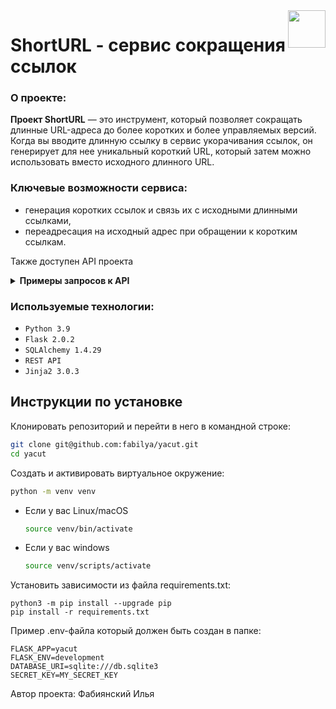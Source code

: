 <img src="https://github.com/fabilya/yacut/blob/master/yacut/static/img/logo.png?raw=true" align="right" height="60" />

# ShortURL - cервис сокращения ссылок

### О проекте:

<b>Проект ShortURL</b> — это инструмент, который позволяет сокращать длинные URL-адреса до более коротких и более управляемых версий. Когда вы вводите длинную ссылку в сервис укорачивания ссылок, он генерирует для нее уникальный короткий URL, который затем можно использовать вместо исходного длинного URL.

### Ключевые возможности сервиса:

- генерация коротких ссылок и связь их с исходными длинными ссылками,
- переадресация на исходный адрес при обращении к коротким ссылкам.

Также доступен API проекта

<details><summary><b>Примеры запросов к API</b></summary>

- Генерация короткой ссылки: 
    ```SQL
  POST /api/id/
    {
      'url': 'string',
      'custom_id': 'string'
    }
    ```

- Получение оригинальной ссылки по указанному короткому идентификатору:
    ```SQL
    GET /api/id/{short_id}/
    ```
</details>


### Используемые технологии:

- `Python 3.9`
- `Flask 2.0.2`
- `SQLAlchemy 1.4.29`
- `REST API`
- `Jinja2 3.0.3`



## Инструкции по установке

Клонировать репозиторий и перейти в него в командной строке:

```Bash
git clone git@github.com:fabilya/yacut.git
cd yacut
```

Cоздать и активировать виртуальное окружение:

```Bash
python -m venv venv
```

* Если у вас Linux/macOS

    ```Bash
    source venv/bin/activate
    ```

* Если у вас windows

    ```Bash
    source venv/scripts/activate
    ```

Установить зависимости из файла requirements.txt:

```
python3 -m pip install --upgrade pip
pip install -r requirements.txt
```

Пример .env-файла который должен быть создан в папке:
```dotenv
FLASK_APP=yacut
FLASK_ENV=development
DATABASE_URI=sqlite:///db.sqlite3
SECRET_KEY=MY_SECRET_KEY
```

Автор проекта:
Фабиянский Илья
